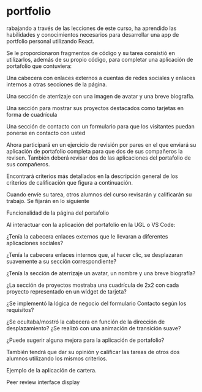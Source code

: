 # portfolio
rabajando a través de las lecciones de este curso, ha aprendido las habilidades y conocimientos necesarios para desarrollar una app de portfolio personal utilizando React.

Se le proporcionaron fragmentos de código y su tarea consistió en utilizarlos, además de su propio código, para completar una aplicación de portafolio que contuviera:

Una cabecera con enlaces externos a cuentas de redes sociales y enlaces internos a otras secciones de la página. 

Una sección de aterrizaje con una imagen de avatar y una breve biografía.

Una sección para mostrar sus proyectos destacados como tarjetas en forma de cuadrícula

Una sección de contacto con un formulario para que los visitantes puedan ponerse en contacto con usted

Ahora participará en un ejercicio de revisión por pares en el que enviará su aplicación de portafolio completa para que dos de sus compañeros la revisen. También deberá revisar dos de las aplicaciones del portafolio de sus compañeros.

Encontrará criterios más detallados en la descripción general de los criterios de calificación que figura a continuación. 

Cuando envíe su tarea, otros alumnos del curso revisarán y calificarán su trabajo. Se fijarán en lo siguiente

Funcionalidad de la página del portafolio

Al interactuar con la aplicación del portafolio en la UGL o VS Code:

¿Tenía la cabecera enlaces externos que le llevaran a diferentes aplicaciones sociales?

¿Tenía la cabecera enlaces internos que, al hacer clic, se desplazaran suavemente a su sección correspondiente?

¿Tenía la sección de aterrizaje un avatar, un nombre y una breve biografía?

¿La sección de proyectos mostraba una cuadrícula de 2x2 con cada proyecto representado en un widget de tarjeta?

¿Se implementó la lógica de negocio del formulario Contacto según los requisitos?

¿Se ocultaba/mostró la cabecera en función de la dirección de desplazamiento? ¿Se realizó con una animación de transición suave?

¿Puede sugerir alguna mejora para la aplicación de portafolio?

También tendrá que dar su opinión y calificar las tareas de otros dos alumnos utilizando los mismos criterios.

Ejemplo de la aplicación de cartera.

Peer review interface display 
